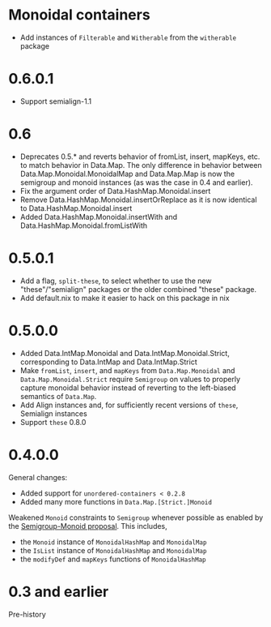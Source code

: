 # Monoidal containers

  * Add instances of `Filterable` and `Witherable` from the `witherable` package

# 0.6.0.1

  * Support semialign-1.1

# 0.6

  * Deprecates 0.5.* and reverts behavior of fromList, insert, mapKeys, etc. to match behavior in Data.Map. The only difference in behavior between Data.Map.Monoidal.MonoidalMap and Data.Map.Map is now the semigroup and monoid instances (as was the case in 0.4 and earlier).
  * Fix the argument order of Data.HashMap.Monoidal.insert
  * Remove Data.HashMap.Monoidal.insertOrReplace as it is now identical to Data.HashMap.Monoidal.insert
  * Added Data.HashMap.Monoidal.insertWith and Data.HashMap.Monoidal.fromListWith

# 0.5.0.1

  * Add a flag, `split-these`, to select whether to use the new "these"/"semialign" packages or the older combined "these" package.
  * Add default.nix to make it easier to hack on this package in nix

# 0.5.0.0

  * Added Data.IntMap.Monoidal and Data.IntMap.Monoidal.Strict, corresponding to Data.IntMap and Data.IntMap.Strict
  * Make `fromList`, `insert`, and `mapKeys` from `Data.Map.Monoidal` and `Data.Map.Monoidal.Strict` require `Semigroup` on values to properly capture monoidal behavior instead of reverting to the left-biased semantics of `Data.Map`.
  * Add Align instances and, for sufficiently recent versions of `these`, Semialign instances
  * Support `these` 0.8.0

# 0.4.0.0

General changes:

 * Added support for `unordered-containers < 0.2.8`
 * Added many more functions in `Data.Map.[Strict.]Monoid`

Weakened `Monoid` constraints to `Semigroup` whenever possible as enabled by the
[Semigroup-Monoid
proposal](https://prime.haskell.org/wiki/Libraries/Proposals/SemigroupMonoid).
This includes,

 * the `Monoid` instance of `MonoidalHashMap` and `MonoidalMap`
 * the `IsList` instance of `MonoidalHashMap` and `MonoidalMap`
 * the `modifyDef` and `mapKeys` functions of `MonoidalHashMap`


# 0.3 and earlier

Pre-history
